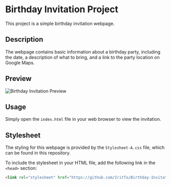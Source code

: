 # Birthday Invitation Project

This project is a simple birthday invitation webpage.

## Description

The webpage contains basic information about a birthday party, including the date, a description of what to bring, and a link to the party location on Google Maps.

## Preview

![Birthday Invitation Preview](preview.png)

## Usage

Simply open the `index.html` file in your web browser to view the invitation.

## Stylesheet

The styling for this webpage is provided by the `Stylesheet-A.css` file, which can be found in this repository.

To include the stylesheet in your HTML file, add the following link in the `<head>` section:

```html
<link rel="stylesheet" href="https://github.com/IritTo/Birthday-Invitation-Project/raw/main/Stylesheet-A.css">

